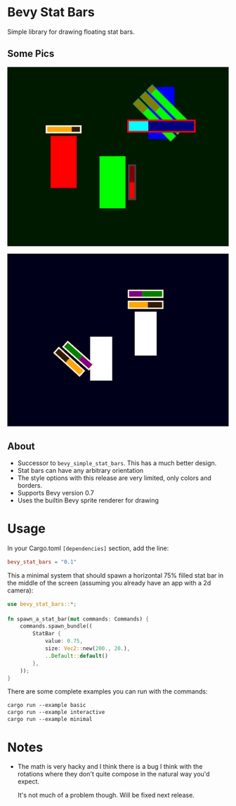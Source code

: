 # Bevy Stat Bars

Simple library for drawing floating stat bars.

## Some Pics
![](3.png)

![](stat_bars.png)

## About
* Successor to `bevy_simple_stat_bars`.
This has a much better design.
* Stat bars can have any arbitrary orientation
* The style options with this release are very limited, only colors and borders.
* Supports Bevy version 0.7
* Uses the builtin Bevy sprite renderer for drawing

# Usage

In your Cargo.toml `[dependencies]` section, add the line:

```toml
bevy_stat_bars = "0.1"
```
This a minimal system that should spawn a horizontal 75% filled stat bar in the middle of the screen (assuming you already have an app with a 2d camera):

```rust
use bevy_stat_bars::*;

fn spawn_a_stat_bar(mut commands: Commands) {
    commands.spawn_bundle((
        StatBar {
            value: 0.75,
            size: Vec2::new(200., 20.),
            ..Default::default()
        },
    ));
}
```

There are some complete examples you can run with the commands:
```
cargo run --example basic
cargo run --example interactive
cargo run --example minimal
```


# Notes
* The math is very hacky and I think there is a bug I think with the rotations where they don't quite compose in the natural way you'd expect. 

    It's not much of a problem though. Will be fixed next release.


